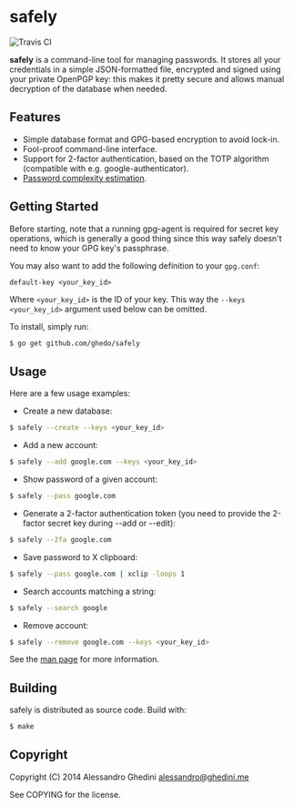 safely
======

![Travis CI](https://secure.travis-ci.org/ghedo/safely.png)

**safely** is a command-line tool for managing passwords. It stores all your
credentials in a simple JSON-formatted file, encrypted and signed using your
private OpenPGP key: this makes it pretty secure and allows manual decryption
of the database when needed.

## Features

 * Simple database format and GPG-based encryption to avoid lock-in.
 * Fool-proof command-line interface.
 * Support for 2-factor authentication, based on the TOTP algorithm
   (compatible with e.g. google-authenticator).
 * [Password complexity estimation](http://tech.dropbox.com/?p=165).

## Getting Started

Before starting, note that a running gpg-agent is required for secret key
operations, which is generally a good thing since this way safely doesn't
need to know your GPG key's passphrase.

You may also want to add the following definition to your `gpg.conf`:

```
default-key <your_key_id>
```

Where `<your_key_id>` is the ID of your key. This way the `--keys <your_key_id>`
argument used below can be omitted.

To install, simply run:

```bash
$ go get github.com/ghedo/safely
```

## Usage

Here are a few usage examples:

 * Create a new database:

```bash
$ safely --create --keys <your_key_id>
```

 * Add a new account:

```bash
$ safely --add google.com --keys <your_key_id>
```

 * Show password of a given account:

```bash
$ safely --pass google.com
```

 * Generate a 2-factor authentication token (you need to provide the 2-factor
   secret key during --add or --edit):

```bash
$ safely --2fa google.com
```

 * Save password to X clipboard:

```bash
$ safely --pass google.com | xclip -loops 1
```

 * Search accounts matching a string:

```bash
$ safely --search google
```

 * Remove account:

```bash
$ safely --remove google.com --keys <your_key_id>
```

See the [man page](http://ghedo.github.io/safely/) for more information.

## Building

safely is distributed as source code. Build with:

```bash
$ make
```

## Copyright

Copyright (C) 2014 Alessandro Ghedini <alessandro@ghedini.me>

See COPYING for the license.
